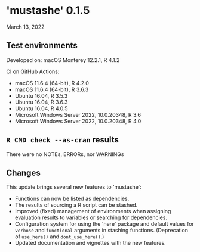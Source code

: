 # 'mustashe' 0.1.5

March 13, 2022

## Test environments

Developed on: macOS Monterey 12.2.1, R 4.1.2

CI on GitHub Actions:

- macOS 11.6.4 (64-bit), R 4.2.0
- macOS 11.6.4 (64-bit), R 3.6.3
- Ubuntu 16.04, R 3.5.3
- Ubuntu 16.04, R 3.6.3
- Ubuntu 16.04, R 4.0.5
- Microsoft Windows Server 2022, 10.0.20348, R 3.6
- Microsoft Windows Server 2022, 10.0.20348, R 4.0

## `R CMD check --as-cran` results

There were no NOTEs, ERRORs, nor WARNINGs

## Changes

This update brings several new features to 'mustashe':

- Functions can now be listed as dependencies.
- The results of sourcing a R script can be stashed.
- Improved (fixed) management of environments when assigning evaluation results to variables or searching for dependencies.
- Configuration system for using the 'here' package and default values for `verbose` and `functional` arguments in stashing functions. (Deprecation of `use_here()` and `dont_use_here()`.)
- Updated documentation and vignettes with the new features.

